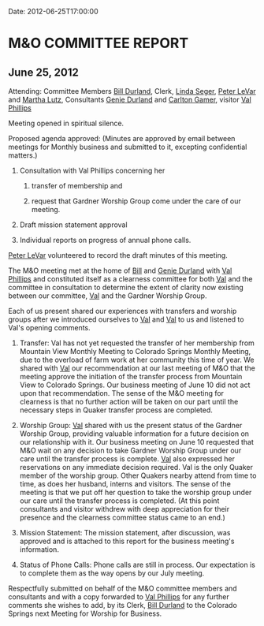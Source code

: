 Date: 2012-06-25T17:00:00

M&O COMMITTEE REPORT
====================

June 25, 2012
-------------

Attending: Committee Members [Bill Durland](/Friends/BillDurland/),
Clerk, [Linda Seger](/Friends/LindaSeger/), [Peter
LeVar](/Friends/PeterLeVar/) and [Martha Lutz](/Friends/MarthaLutz/),
Consultants [Genie Durland](/Friends/GenieDurland/) and [Carlton
Gamer](/Friends/CarltonGamer/), visitor  [Val
Phillips](/Friends/ValPhillips/)

Meeting opened in spiritual silence.

Proposed agenda approved: (Minutes are approved by email between
meetings for Monthly business and submitted to it, excepting
confidential matters.)

1.  Consultation with Val Phillips concerning her

    1)  transfer of membership and

    2)  request that Gardner Worship Group come under the care of our
        meeting.

2.  Draft mission statement approval

3.  Individual reports on progress of annual phone calls.

[Peter LeVar](/Friends/PeterLeVar/) volunteered to record the draft
minutes of this meeting.

The M&O meeting met at the home of [Bill](/Friends/BillDurland/) and
[Genie Durland](/Friends/GenieDurland/) with [Val
Phillips](/Friends/ValPhillips/) and constituted itself as a clearness
committee for both [Val](/Friends/ValPhillips/) and the committee in
consultation to determine the extent of clarity now existing between our
committee, [Val](/Friends/ValPhillips/) and the Gardner Worship Group.

Each of us present shared our experiences with transfers and worship
groups after we introduced ourselves to [Val](/Friends/ValPhillips/) and
[Val](/Friends/ValPhillips/) to us and listened to Val's opening
comments.

1.  Transfer: Val has not yet requested the transfer of her membership
    from Mountain View Monthly Meeting to Colorado Springs Monthly
    Meeting, due to the overload of farm work at her community this time
    of year. We shared with [Val](/Friends/ValPhillips/) our
    recommendation at our last meeting of M&O that the meeting approve
    the initiation of the transfer process from Mountain View to
    Colorado Springs. Our business meeting of June 10 did not act upon
    that recommendation. The sense of the M&O meeting for clearness is
    that no further action will be taken on our part until the necessary
    steps in Quaker transfer process are completed.

2.  Worship Group: [Val](/Friends/ValPhillips/) shared with us the
    present status of the Gardner Worship Group, providing valuable
    information for a future decision on our relationship with it. Our
    business meeting on June 10 requested that M&O wait on any decision
    to take Gardner Worship Group under our care until the transfer
    process is complete. [Val](/Friends/ValPhillips/) also expressed her
    reservations on any immediate decision required. Val is the only
    Quaker member of the worship group. Other Quakers nearby attend from
    time to time, as does her husband, interns and visitors. The sense
    of the meeting is that we put off her question to take the worship
    group under our care until the transfer process is completed. (At
    this point consultants and visitor withdrew with deep appreciation
    for their presence and the clearness committee status came to an
    end.)

3.  Mission Statement: The mission statement, after discussion, was
    approved and is attached to this report for the business meeting's
    information.

4.  Status of Phone Calls: Phone calls are still in process. Our
    expectation is to complete them as the way opens by our July
    meeting.

Respectfully submitted on behalf of the M&O committee members and
consultants and with a copy forwarded to [Val
Phillips](/Friends/ValPhillips/) for any further comments she wishes to
add, by its Clerk, [Bill Durland](/Friends/BillDurland/) to the Colorado
Springs next Meeting for Worship for Business.
